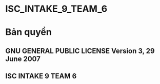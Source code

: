 ﻿# ISC_INTAKE_9_TEAM_6
# Bản quyền

## GNU GENERAL PUBLIC LICENSE Version 3, 29 June 2007

## ISC INTAKE 9 TEAM 6